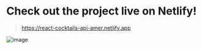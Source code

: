 # Check out the project live on Netlify!
> https://react-cocktails-api-amer.netlify.app

![image](https://user-images.githubusercontent.com/92475316/169631120-f88e6487-9049-40a6-b3af-56ec60a841af.png)
